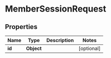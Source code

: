 

# MemberSessionRequest


## Properties

Name | Type | Description | Notes
------------ | ------------- | ------------- | -------------
**id** | **Object** |  |  [optional]



